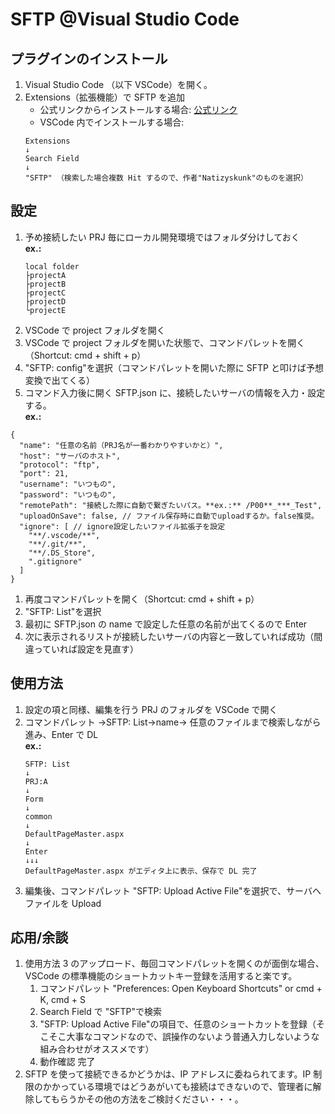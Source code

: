 # SFTP @Visual Studio Code

## プラグインのインストール

1. Visual Studio Code （以下 VSCode）を開く。
2. Extensions（拡張機能）で SFTP を追加
	- 公式リンクからインストールする場合: [公式リンク](https://marketplace.visualstudio.com/items?itemName=Natizyskunk.sftp)
	- VSCode 内でインストールする場合:  
	```
	Extensions  
	↓  
	Search Field  
	↓  
	"SFTP" （検索した場合複数 Hit するので、作者"Natizyskunk"のものを選択）
	```

## 設定

1. 予め接続したい PRJ 毎にローカル開発環境ではフォルダ分けしておく  
	**ex.:**  
	```
	local folder  
	├projectA  
	├projectB  
	├projectC  
	├projectD  
	└projectE
	```
1. VSCode で project フォルダを開く
1. VSCode で project フォルダを開いた状態で、コマンドパレットを開く（Shortcut: cmd + shift + p）
1. "SFTP: config"を選択（コマンドパレットを開いた際に SFTP と叩けば予想変換で出てくる）
1. コマンド入力後に開く SFTP.json に、接続したいサーバの情報を入力・設定する。  
	**ex.:**

```
{
  "name": "任意の名前（PRJ名が一番わかりやすいかと）",
  "host": "サーバのホスト",
  "protocol": "ftp",
  "port": 21,
  "username": "いつもの",
  "password": "いつもの",
  "remotePath": "接続した際に自動で繋ぎたいパス。**ex.:** /P00**_***_Test",
  "uploadOnSave": false, // ファイル保存時に自動でuploadするか。false推奨。
  "ignore": [ // ignore設定したいファイル拡張子を設定
    "**/.vscode/**",
    "**/.git/**",
    "**/.DS_Store",
    ".gitignore"
  ]
}
```

1. 再度コマンドパレットを開く（Shortcut: cmd + shift + p）
1. "SFTP: List"を選択
1. 最初に SFTP.json の name で設定した任意の名前が出てくるので Enter
1. 次に表示されるリストが接続したいサーバの内容と一致していれば成功（間違っていれば設定を見直す）

## 使用方法

1. 設定の項と同様、編集を行う PRJ のフォルダを VSCode で開く
1. コマンドパレット →SFTP: List→name→ 任意のファイルまで検索しながら進み、Enter で DL  
	**ex.:**
	```
	SFTP: List
	↓
	PRJ:A
	↓
	Form
	↓
	common
	↓
	DefaultPageMaster.aspx
	↓
	Enter
	↓↓↓
	DefaultPageMaster.aspx がエディタ上に表示、保存で DL 完了
	```
1. 編集後、コマンドパレット "SFTP: Upload Active File"を選択で、サーバへファイルを Upload

## 応用/余談

1. 使用方法 3 のアップロード、毎回コマンドパレットを開くのが面倒な場合、VSCode の標準機能のショートカットキー登録を活用すると楽です。
   1. コマンドパレット "Preferences: Open Keyboard Shortcuts" or cmd + K, cmd + S
   1. Search Field で "SFTP"で検索
   1. "SFTP: Upload Active File"の項目で、任意のショートカットを登録（そこそこ大事なコマンドなので、誤操作のないよう普通入力しないような組み合わせがオススメです）
   1. 動作確認
	 完了
1. SFTP を使って接続できるかどうかは、IP アドレスに委ねられてます。IP 制限のかかっている環境ではどうあがいても接続はできないので、管理者に解除してもらうかその他の方法をご検討ください・・・。
